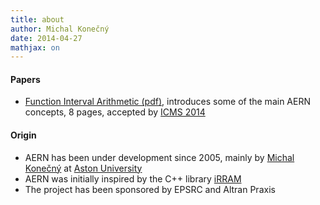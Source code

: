```yaml
---
title: about
author: Michal Konečný
date: 2014-04-27
mathjax: on
---
```



#### Papers

  * [Function Interval Arithmetic (pdf)](http://duracz.net/jan/publications/icms2014.pdf), 
    introduces some of the main AERN concepts,
    8 pages,
    accepted by [ICMS 2014](http://voronoi.hanyang.ac.kr/icms2014/) 
    
 
#### Origin

  * AERN has been under development since 2005, mainly by [Michal Konečný](http://www.aston.ac.uk/eas/staff/a-z/dr-michal-konecny/) at [Aston University](http://www.aston.ac.uk/)
  * AERN was initially inspired by the C++ library [iRRAM](http://irram.uni-trier.de/)
  * The project has been sponsored by EPSRC and Altran Praxis



